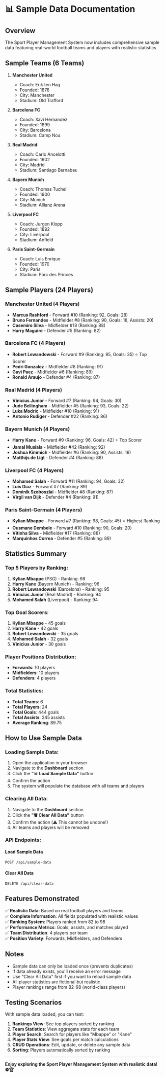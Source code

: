 # 📊 Sample Data Documentation

## Overview
The Sport Player Management System now includes comprehensive sample data featuring real-world football teams and players with realistic statistics.

## Sample Teams (6 Teams)

1. **Manchester United**
   - Coach: Erik ten Hag
   - Founded: 1878
   - City: Manchester
   - Stadium: Old Trafford

2. **Barcelona FC**
   - Coach: Xavi Hernandez
   - Founded: 1899
   - City: Barcelona
   - Stadium: Camp Nou

3. **Real Madrid**
   - Coach: Carlo Ancelotti
   - Founded: 1902
   - City: Madrid
   - Stadium: Santiago Bernabeu

4. **Bayern Munich**
   - Coach: Thomas Tuchel
   - Founded: 1900
   - City: Munich
   - Stadium: Allianz Arena

5. **Liverpool FC**
   - Coach: Jurgen Klopp
   - Founded: 1892
   - City: Liverpool
   - Stadium: Anfield

6. **Paris Saint-Germain**
   - Coach: Luis Enrique
   - Founded: 1970
   - City: Paris
   - Stadium: Parc des Princes

## Sample Players (24 Players)

### Manchester United (4 Players)
- **Marcus Rashford** - Forward #10 (Ranking: 92, Goals: 28)
- **Bruno Fernandes** - Midfielder #8 (Ranking: 90, Goals: 18, Assists: 20)
- **Casemiro Silva** - Midfielder #18 (Ranking: 88)
- **Harry Maguire** - Defender #5 (Ranking: 82)

### Barcelona FC (4 Players)
- **Robert Lewandowski** - Forward #9 (Ranking: 95, Goals: 35) ⭐ Top Scorer
- **Pedri Gonzalez** - Midfielder #8 (Ranking: 91)
- **Gavi Paez** - Midfielder #6 (Ranking: 89)
- **Ronald Araujo** - Defender #4 (Ranking: 87)

### Real Madrid (4 Players)
- **Vinicius Junior** - Forward #7 (Ranking: 94, Goals: 30)
- **Jude Bellingham** - Midfielder #5 (Ranking: 93, Goals: 22)
- **Luka Modric** - Midfielder #10 (Ranking: 91)
- **Antonio Rudiger** - Defender #22 (Ranking: 86)

### Bayern Munich (4 Players)
- **Harry Kane** - Forward #9 (Ranking: 96, Goals: 42) ⭐ Top Scorer
- **Jamal Musiala** - Midfielder #42 (Ranking: 92)
- **Joshua Kimmich** - Midfielder #6 (Ranking: 90, Assists: 18)
- **Matthijs de Ligt** - Defender #4 (Ranking: 88)

### Liverpool FC (4 Players)
- **Mohamed Salah** - Forward #11 (Ranking: 94, Goals: 32)
- **Luis Diaz** - Forward #7 (Ranking: 89)
- **Dominik Szoboszlai** - Midfielder #8 (Ranking: 87)
- **Virgil van Dijk** - Defender #4 (Ranking: 91)

### Paris Saint-Germain (4 Players)
- **Kylian Mbappe** - Forward #7 (Ranking: 98, Goals: 45) ⭐ Highest Ranking
- **Ousmane Dembele** - Forward #10 (Ranking: 90, Goals: 20)
- **Vitinha Silva** - Midfielder #17 (Ranking: 88)
- **Marquinhos Correa** - Defender #5 (Ranking: 89)

## Statistics Summary

### Top 5 Players by Ranking:
1. **Kylian Mbappe** (PSG) - Ranking: 98
2. **Harry Kane** (Bayern Munich) - Ranking: 96
3. **Robert Lewandowski** (Barcelona) - Ranking: 95
4. **Vinicius Junior** (Real Madrid) - Ranking: 94
5. **Mohamed Salah** (Liverpool) - Ranking: 94

### Top Goal Scorers:
1. **Kylian Mbappe** - 45 goals
2. **Harry Kane** - 42 goals
3. **Robert Lewandowski** - 35 goals
4. **Mohamed Salah** - 32 goals
5. **Vinicius Junior** - 30 goals

### Player Positions Distribution:
- **Forwards**: 10 players
- **Midfielders**: 10 players
- **Defenders**: 4 players

### Total Statistics:
- **Total Teams**: 6
- **Total Players**: 24
- **Total Goals**: 444 goals
- **Total Assists**: 245 assists
- **Average Ranking**: 89.75

## How to Use Sample Data

### Loading Sample Data:
1. Open the application in your browser
2. Navigate to the **Dashboard** section
3. Click the **"📊 Load Sample Data"** button
4. Confirm the action
5. The system will populate the database with all teams and players

### Clearing All Data:
1. Navigate to the **Dashboard** section
2. Click the **"🗑️ Clear All Data"** button
3. Confirm the action (⚠️ This cannot be undone!)
4. All teams and players will be removed

### API Endpoints:

#### Load Sample Data
```
POST /api/sample-data
```

#### Clear All Data
```
DELETE /api/clear-data
```

## Features Demonstrated

✅ **Realistic Data**: Based on real football players and teams  
✅ **Complete Information**: All fields populated with realistic values  
✅ **Ranking System**: Players ranked from 82 to 98  
✅ **Performance Metrics**: Goals, assists, and matches played  
✅ **Team Distribution**: 4 players per team  
✅ **Position Variety**: Forwards, Midfielders, and Defenders  

## Notes

- Sample data can only be loaded once (prevents duplicates)
- If data already exists, you'll receive an error message
- Use "Clear All Data" first if you want to reload sample data
- All player statistics are fictional but realistic
- Player rankings range from 82-98 (world-class players)

## Testing Scenarios

With sample data loaded, you can test:
1. **Rankings View**: See top players sorted by ranking
2. **Team Statistics**: View aggregate stats for each team
3. **Player Search**: Search for players like "Mbappe" or "Kane"
4. **Player Stats View**: See goals per match calculations
5. **CRUD Operations**: Edit, update, or delete any sample data
6. **Sorting**: Players automatically sorted by ranking

---

**Enjoy exploring the Sport Player Management System with realistic data! ⚽🏆**
